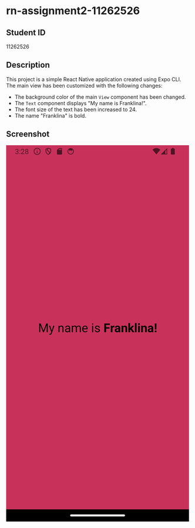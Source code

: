 # rn-assignment2-11262526

## Student ID
11262526

## Description

This project is a simple React Native application created using Expo CLI. The main view has been customized with the following changes:

- The background color of the main `View` component has been changed.
- The `Text` component displays "My name is Franklina!".
- The font size of the text has been increased to 24.
- The name "Franklina" is bold.

## Screenshot

![Screenshot](Screenshot.png)